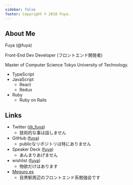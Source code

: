```yaml
---
sidebar: false
footer: Copyright © 2018 Fuya.
---
```


## About Me

Fuya (@fuya)

Front-End Dev Developer (フロントエンド開発者)

Master of Computer Science Tokyo University of Technology.

* TypeScript
* JavaScript
  * React
  * Redux
* Ruby
  * Ruby on Rails

## Links

* Twitter ([@_fuya](https://twitter.com/_fuya))
  * 技術的な事は話しません
* GitHub ([fuya](https://github.com/fuya))
  * publicなリポジトリは特にありません
* Speaker Deck ([fuya](https://speakerdeck.com/fuya))
  * あんまりあげません
* wishlist ([fuya](http://amzn.asia/6bOHT2e))
  * 物欲だけはあります
* [Meguro.es](https://meguro.es/)
  * 目黒駅周辺のフロントエンド系勉強会です
